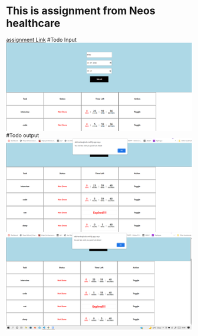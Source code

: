 # This is assignment from Neos healthcare

<a href="https://skbhardwajtodo.netlify.app/">assignment Link<a>
#Todo Input
<img src="./Image/scr1.png" alt="todo_input" width="600px">
#Todo output
<img src="./Image/scr2.png" alt="todo_input" width="600px">
<img src="./Image/scr3.png" alt="todo_input" width="600px">
